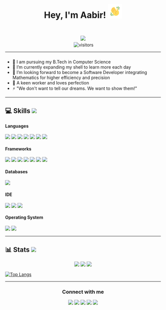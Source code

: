 <h1 align="center">Hey, I'm Aabir! <img src="https://raw.githubusercontent.com/aabir13/aabir13/master/wave.gif" 
         alt="Waving hand animated gif"
         height="45"
         width="45" /> 
</h1>
<br>
<p align="center">
	<a href="https://github.com/DenverCoder1/readme-typing-svg"><img src="https://readme-typing-svg.herokuapp.com?lines=CS+Engineer;Java+Developer;Applied+Mathematics;AI%20|%20ML%20|%20DS;Failure%20Is%20A%20Lesson%20Learned;Success%20Is%20A%20Lesson%20Applied&center=true&width=380&height=45"></a><br>
	&nbsp;<img align="center" alt="visitors" src="https://gpvc.arturio.dev/aabir13" />
</p>

---

### 

- 🔭 I am pursuing my B.Tech in Computer Science
- 🌱 I’m currently expanding my shell to learn more each day
- 👯 I’m looking forward to become a Software Developer integrating Mathematics for higher efficiency and precision
- 🥅 A keen worker and loves perfection
- ⚡ "We don't want to tell our dreams. We want to show them!"

---

## 💻 Skills <img src = "https://media2.giphy.com/media/QssGEmpkyEOhBCb7e1/giphy.gif?cid=ecf05e47a0n3gi1bfqntqmob8g9aid1oyj2wr3ds3mg700bl&rid=giphy.gif" width = 32px>&nbsp;
<h4> Languages </h4>
<span> 
	<img src="https://img.shields.io/badge/Java-ED8B00?style=for-the-badge&logo=java&logoColor=white" />
	<img src="https://img.shields.io/badge/python-3670A0?style=for-the-badge&logo=python&logoColor=ffdd54" />
	<img src="https://img.shields.io/badge/JavaScript-F7DF1E?style=for-the-badge&logo=javascript&logoColor=black" />
	<img src="https://img.shields.io/badge/r-%23276DC3.svg?style=for-the-badge&logo=r&logoColor=white" />
	<img src="https://img.shields.io/badge/C%2B%2B-00599C?style=for-the-badge&logo=c%2B%2B&logoColor=white" />
	<img src="https://img.shields.io/badge/HTML5-E34F26?style=for-the-badge&logo=html5&logoColor=white" />
	<img src="https://img.shields.io/badge/CSS3-1572B6?style=for-the-badge&logo=css3&logoColor=white" />
</span>
<h4> Frameworks </h4>
<span>
	<img src="https://img.shields.io/badge/spring-%236DB33F.svg?style=for-the-badge&logo=spring&logoColor=white" />
	<img src="https://img.shields.io/badge/TensorFlow-%23FF6F00.svg?style=for-the-badge&logo=TensorFlow&logoColor=white" />
	<img src="https://img.shields.io/badge/opencv-%23white.svg?style=for-the-badge&logo=opencv&logoColor=white" />
	<img src="https://img.shields.io/badge/numpy-%23013243.svg?style=for-the-badge&logo=numpy&logoColor=white" />
	<img src="https://img.shields.io/badge/pandas-%23150458.svg?style=for-the-badge&logo=pandas&logoColor=white" />
	<img src="https://img.shields.io/badge/Bootstrap-563D7C?style=for-the-badge&logo=bootstrap&logoColor=white" />
	<img src="https://img.shields.io/badge/django-%23092E20.svg?style=for-the-badge&logo=django&logoColor=white" />
</span>
<h4> Databases </h4>
<span>
  <img src="https://img.shields.io/badge/MySQL-00000F?style=for-the-badge&logo=mysql&logoColor=white">
</span>
<h4> IDE </h4>
<span>
	<img src="https://img.shields.io/badge/Eclipse-FE7A16.svg?style=for-the-badge&logo=Eclipse&logoColor=white" />
	<img src="https://img.shields.io/badge/Visual_Studio_Code-0078D4?style=for-the-badge&logo=visual%20studio%20code&logoColor=white" />
	<img src="https://img.shields.io/badge/jupyter-%23FA0F00.svg?style=for-the-badge&logo=jupyter&logoColor=white" />
</span>
<h4> Operating System </h4>
<span>
	<img src="https://img.shields.io/badge/Ubuntu-E95420?style=for-the-badge&logo=ubuntu&logoColor=white" />
	<img src="https://img.shields.io/badge/Windows-0078D6?style=for-the-badge&logo=windows&logoColor=white" />
</span>

---
## 📊 Stats <img src="https://media.giphy.com/media/iY8CRBdQXODJSCERIr/giphy.gif" width="30px"> &nbsp;

<p align="center">
	<img width="48%" src="https://github-readme-stats.vercel.app/api?username=aabir13&show_icons=true&theme=tokyonight" />
	<img width="48%" src="https://github-readme-streak-stats.herokuapp.com/?user=aabir13&theme=tokyonight" />
	<img width="48%" src="https://github-readme-stats.vercel.app/api/top-langs/?username=aabir13&theme=tokyonight&layout=compact" />
</p>


[![Top Langs](https://github-readme-stats.vercel.app/api/top-langs/?username=aabir13&theme=tokyonight&layout=compact)](https://github.com/aabir13)


---

<h3 align="center">Connect with me</h3>
<p align="center">
	<a href="https://www.linkedin.com/in/aabir-datta-0115821b1" target="blank"><img src="https://img.shields.io/badge/linkedin-%230077B5.svg?style=for-the-badge&logo=linkedin&logoColor=white"></a>
	<a href="mailto:dattaaabir13@gmail.com" target="blank"><img src="https://img.shields.io/badge/Gmail-D14836?style=for-the-badge&logo=gmail&logoColor=white"></a>
	<a href="https://www.instagram.com/aabir.13/" target="blank"><img src="https://img.shields.io/badge/Instagram-%23E4405F.svg?style=for-the-badge&logo=Instagram&logoColor=white"></a>
	<a href="https://www.facebook.com/aabir.datta13/" target="blank"><img src="https://img.shields.io/badge/Facebook-%231877F2.svg?style=for-the-badge&logo=Facebook&logoColor=white"></a>
	<a href="https://twitter.com/aabir_13" target="blank"><img src="https://img.shields.io/badge/Twitter-%231DA1F2.svg?style=for-the-badge&logo=Twitter&logoColor=white"></a>
</p>

[twitter]: https://twitter.com/aabir_13
[youtube]: https://www.youtube.com/channel/UCV-PKFCUwN3uBRPHVYQpzrQ
[instagram]: https://www.instagram.com/aabir.13/
[linkedin]: https://www.linkedin.com/in/aabir-datta-0115821b1
[webdevplaylist]: https://www.linkedin.com/in/aabir-datta-0115821b1
[jsplaylist]: https://www.linkedin.com/in/aabir-datta-0115821b1
